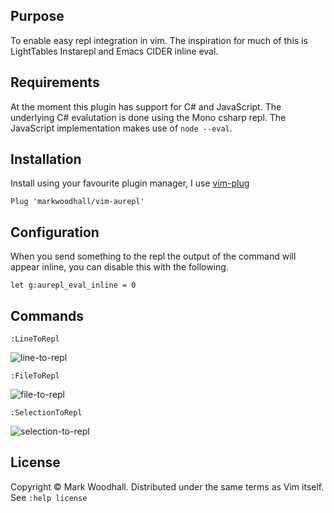 ## Purpose

To enable easy repl integration in vim. The inspiration for much of this is LightTables Instarepl and Emacs CIDER inline eval.

## Requirements

At the moment this plugin has support for C# and JavaScript. The underlying C# evalutation is done using the 
Mono csharp repl. The JavaScript implementation makes use of `node --eval`.

## Installation

Install using your favourite plugin manager,
I use [vim-plug](https://github.com/junegunn/vim-plug)

```viml
Plug 'markwoodhall/vim-aurepl'
```

## Configuration

When you send something to the repl the output of the command will appear inline, you can disable this with the following.

```viml
let g:aurepl_eval_inline = 0
```

## Commands

```viml
:LineToRepl
```

![line-to-repl](http://i.imgur.com/1OQb1Dt.gif)

```viml
:FileToRepl
```

![file-to-repl](http://i.imgur.com/nb0aNJC.gif)

```viml
:SelectionToRepl
```
![selection-to-repl](http://i.imgur.com/fD73U3g.gif)

## License
Copyright © Mark Woodhall. Distributed under the same terms as Vim itself. See `:help license`
